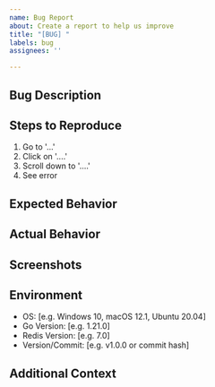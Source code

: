 ```yaml
---
name: Bug Report
about: Create a report to help us improve
title: "[BUG] "
labels: bug
assignees: ''

---
```


## Bug Description
<!--- A clear and concise description of what the bug is. -->

## Steps to Reproduce
<!--- Provide a link to a live example, or an unambiguous set of steps to -->
<!--- reproduce this bug. Include code to reproduce, if relevant. -->
1. Go to '...'
2. Click on '....'
3. Scroll down to '....'
4. See error

## Expected Behavior
<!--- Tell us what should happen -->

## Actual Behavior
<!--- Tell us what happens instead -->

## Screenshots
<!--- If applicable, add screenshots to help explain your problem. -->

## Environment
- OS: [e.g. Windows 10, macOS 12.1, Ubuntu 20.04]
- Go Version: [e.g. 1.21.0]
- Redis Version: [e.g. 7.0]
- Version/Commit: [e.g. v1.0.0 or commit hash]

## Additional Context
<!--- Add any other context about the problem here. -->

